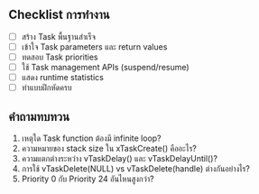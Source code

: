 ## Checklist การทำงาน

- [ ] สร้าง Task พื้นฐานสำเร็จ
- [ ] เข้าใจ Task parameters และ return values
- [ ] ทดสอบ Task priorities
- [ ] ใช้ Task management APIs (suspend/resume)
- [ ] แสดง runtime statistics
- [ ] ทำแบบฝึกหัดครบ

## คำถามทบทวน

1. เหตุใด Task function ต้องมี infinite loop?
2. ความหมายของ stack size ใน xTaskCreate() คืออะไร?
3. ความแตกต่างระหว่าง vTaskDelay() และ vTaskDelayUntil()?
4. การใช้ vTaskDelete(NULL) vs vTaskDelete(handle) ต่างกันอย่างไร?
5. Priority 0 กับ Priority 24 อันไหนสูงกว่า?